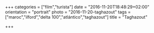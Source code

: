 +++
categories = ["film","turista"]
date = "2016-11-20T18:48:29+02:00"
orientation = "portrait"
photo = "2016-11-20-taghazout"
tags = ["maroc","ilford","delta 100","atlántico","taghazout"]
title = "Taghazout"

+++

